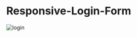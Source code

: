 # Responsive-Login-Form
![login](https://user-images.githubusercontent.com/25938167/146661214-e77e706e-86bb-4e43-9954-12755bf0e0b3.jpg)
